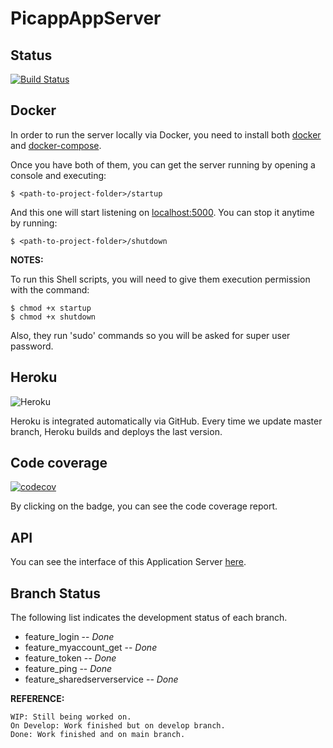 # PicappAppServer

## Status
[![Build Status](https://travis-ci.com/RodrigoDeRosa/PicappAppServer.svg?token=rEyCUWQVS9saEunkyMqa&branch=master)](https://travis-ci.com/RodrigoDeRosa/PicappAppServer)

## Docker
In order to run the server locally via Docker, you need to install both
[docker](https://docs.docker.com/install/) and 
[docker-compose](https://docs.docker.com/compose/install/).

Once you have both of them, you can get the server running by opening a
console and executing:

    $ <path-to-project-folder>/startup
    
And this one will start listening on [localhost:5000](https://localhost:5000).
You can stop it anytime by running:

    $ <path-to-project-folder>/shutdown


**NOTES:**

To run this Shell scripts, you will need to give them execution permission with
the command:

    $ chmod +x startup
    $ chmod +x shutdown

Also, they run 'sudo' commands so you will be asked for super user password.
    
## Heroku
![Heroku](https://heroku-badge.herokuapp.com/?app=picapp-app-server&root=/users)

Heroku is integrated automatically via GitHub. Every time we update master branch,
Heroku builds and deploys the last version.

## Code coverage
[![codecov](https://codecov.io/gh/RodrigoDeRosa/PicappAppServer/branch/master/graph/badge.svg?token=z6KQ00Bcth)](https://codecov.io/gh/RodrigoDeRosa/PicappAppServer)

By clicking on the badge, you can see the code coverage report.

## API
 
You can see the interface of this Application Server
[here](https://app.swaggerhub.com/apis/SteelSoft/PicApp-AppServer-Checkpoint1.1/1.0.1.1).

## Branch Status

The following list indicates the development status of each branch.

 - feature_login -- *Done*
 - feature_myaccount_get -- *Done*
 - feature_token -- *Done*
 - feature_ping -- *Done*
 - feature_sharedserverservice -- *Done*
 
**REFERENCE:**
    
    WIP: Still being worked on.
    On Develop: Work finished but on develop branch.
    Done: Work finished and on main branch.

